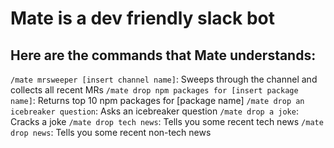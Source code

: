# Mate is a dev friendly slack bot

## Here are the commands that Mate understands:
`/mate mrsweeper [insert channel name]`: Sweeps through the channel and collects all recent MRs
`/mate drop npm packages for [insert package name]`: Returns top 10 npm packages for [package name]
`/mate drop an icebreaker question`: Asks an icebreaker question
`/mate drop a joke`: Cracks a joke
`/mate drop tech news`: Tells you some recent tech news
`/mate drop news`: Tells you some recent non-tech news 